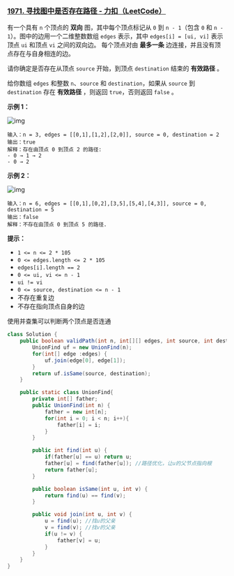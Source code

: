 ### [1971. 寻找图中是否存在路径 - 力扣（LeetCode）](https://leetcode.cn/problems/find-if-path-exists-in-graph/description/)



有一个具有 `n` 个顶点的 **双向** 图，其中每个顶点标记从 `0` 到 `n - 1`（包含 `0` 和 `n - 1`）。图中的边用一个二维整数数组 `edges` 表示，其中 `edges[i] = [ui, vi]` 表示顶点 `ui` 和顶点 `vi` 之间的双向边。 每个顶点对由 **最多一条** 边连接，并且没有顶点存在与自身相连的边。

请你确定是否存在从顶点 `source` 开始，到顶点 `destination` 结束的 **有效路径** 。

给你数组 `edges` 和整数 `n`、`source` 和 `destination`，如果从 `source` 到 `destination` 存在 **有效路径** ，则返回 `true`，否则返回 `false` 。

 

**示例 1：**

![img](https://assets.leetcode.com/uploads/2021/08/14/validpath-ex1.png)

```
输入：n = 3, edges = [[0,1],[1,2],[2,0]], source = 0, destination = 2
输出：true
解释：存在由顶点 0 到顶点 2 的路径:
- 0 → 1 → 2 
- 0 → 2
```

**示例 2：**

![img](https://assets.leetcode.com/uploads/2021/08/14/validpath-ex2.png)

```
输入：n = 6, edges = [[0,1],[0,2],[3,5],[5,4],[4,3]], source = 0, destination = 5
输出：false
解释：不存在由顶点 0 到顶点 5 的路径.
```

 

**提示：**

- `1 <= n <= 2 * 105`
- `0 <= edges.length <= 2 * 105`
- `edges[i].length == 2`
- `0 <= ui, vi <= n - 1`
- `ui != vi`
- `0 <= source, destination <= n - 1`
- 不存在重复边
- 不存在指向顶点自身的边



使用并查集可以判断两个顶点是否连通

```java
class Solution {
    public boolean validPath(int n, int[][] edges, int source, int destination) {
        UnionFind uf = new UnionFind(n);
        for(int[] edge :edges) {
            uf.join(edge[0], edge[1]);
        }
        return uf.isSame(source, destination);
    }

    public static class UnionFind{
        private int[] father;
        public UnionFind(int n) {
            father = new int[n];
            for(int i = 0; i < n; i++){
                father[i] = i;
            } 
        }

        public int find(int u) {
            if(father[u] == u) return u;
            father[u] = find(father[u]); //路径优化，让u的父节点指向根
            return father[u];
        }

        public boolean isSame(int u, int v) {
            return find(u) == find(v);
        }

        public void join(int u, int v) {
            u = find(u); //找u的父亲
            v = find(v); //找v的父亲
            if(u != v) {
                father[v] = u;
            }
        }
    }
}

```





